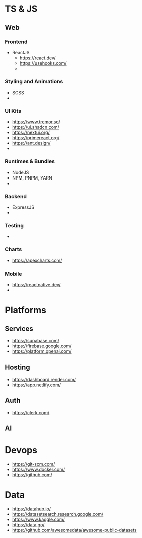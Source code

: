 # TS & JS

## Web

### Frontend
- ReactJS
  -  https://react.dev/
  -  https://usehooks.com/
  -  
### Styling and Animations
- SCSS
- 
### UI Kits
- https://www.tremor.so/
- https://ui.shadcn.com/
- https://nextui.org/
- https://primereact.org/
- https://ant.design/
- 
### Runtimes & Bundles
- NodeJS
- NPM, PNPM, YARN
- 
### Backend
- ExpressJS
- 
### Testing
-
### Charts
- https://apexcharts.com/

### Mobile
- https://reactnative.dev/
-
# Platforms 
## Services
- https://supabase.com/
- https://firebase.google.com/
- https://platform.openai.com/
##  Hosting
-  https://dashboard.render.com/
-  https://app.netlify.com/
## Auth
- https://clerk.com/
## AI

# Devops
-  https://git-scm.com/
-  https://www.docker.com/
-  https://github.com/

# Data
-  https://datahub.io/
-  https://datasetsearch.research.google.com/
-  https://www.kaggle.com/
-  https://data.go/
-  https://github.com/awesomedata/awesome-public-datasets
